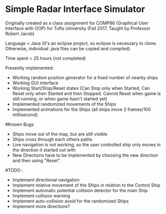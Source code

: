 # Simple Radar Interface Simulator

Originally created as a class assignment for COMP86 (Graphical User Interface with OOP) for Tufts University (Fall 2017, Taught by Professor Robert Jacob)

Language = Java
(It's an eclipse project, so eclipse is necessary to clone. Otherwise, individual .java files can be copied and compiled)

Time spent = 25 hours (not completed)

Presently implemented:

- Working random position generator for a fixed number of nearby ships
- Working GUI interface
- Working Start/Stop/Reset states (Can Stop only when Started, Can Reset only when Started and then Stopped. Cannot Reset when game is still running, or when game hasn't started yet)
- Implemented randomized movements of the Ships
- Implemented animations for the Ships (all ships move 2 frames/100 millisecond).

#Known Bugs
- Ships move out of the map, but are still visible
- Ships cross through each others paths
- Live navigation is not working, so the user controlled ship only moves in the direction it started out with
- New Directions have to be implemented by choosing the new direction and then using "Reset".


#TODO : 

- Implement directional navigation
- Implement relative movement of the Ships in relation to the Control Ship
- Implement automatic potential collision detector for the main Ship
- Implement collision warning
- Implement auto-collision avoid for the randomized Ships
- Implement more directions?
